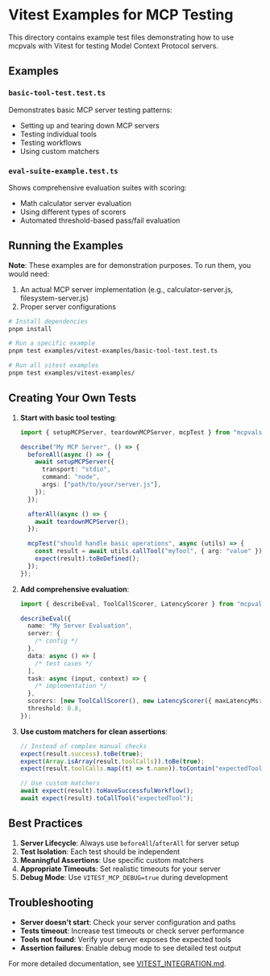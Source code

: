 # Vitest Examples for MCP Testing

This directory contains example test files demonstrating how to use mcpvals with Vitest for testing Model Context Protocol servers.

## Examples

### `basic-tool-test.test.ts`

Demonstrates basic MCP server testing patterns:

- Setting up and tearing down MCP servers
- Testing individual tools
- Testing workflows
- Using custom matchers

### `eval-suite-example.test.ts`

Shows comprehensive evaluation suites with scoring:

- Math calculator server evaluation
- Using different types of scorers
- Automated threshold-based pass/fail evaluation

## Running the Examples

**Note**: These examples are for demonstration purposes. To run them, you would need:

1. An actual MCP server implementation (e.g., calculator-server.js, filesystem-server.js)
2. Proper server configurations

```bash
# Install dependencies
pnpm install

# Run a specific example
pnpm test examples/vitest-examples/basic-tool-test.test.ts

# Run all vitest examples
pnpm test examples/vitest-examples/
```

## Creating Your Own Tests

1. **Start with basic tool testing**:

   ```typescript
   import { setupMCPServer, teardownMCPServer, mcpTest } from "mcpvals/vitest";

   describe("My MCP Server", () => {
     beforeAll(async () => {
       await setupMCPServer({
         transport: "stdio",
         command: "node",
         args: ["path/to/your/server.js"],
       });
     });

     afterAll(async () => {
       await teardownMCPServer();
     });

     mcpTest("should handle basic operations", async (utils) => {
       const result = await utils.callTool("myTool", { arg: "value" });
       expect(result).toBeDefined();
     });
   });
   ```

2. **Add comprehensive evaluation**:

   ```typescript
   import { describeEval, ToolCallScorer, LatencyScorer } from "mcpvals/vitest";

   describeEval({
     name: "My Server Evaluation",
     server: {
       /* config */
     },
     data: async () => [
       /* test cases */
     ],
     task: async (input, context) => {
       /* implementation */
     },
     scorers: [new ToolCallScorer(), new LatencyScorer({ maxLatencyMs: 1000 })],
     threshold: 0.8,
   });
   ```

3. **Use custom matchers for clean assertions**:

   ```typescript
   // Instead of complex manual checks
   expect(result.success).toBe(true);
   expect(Array.isArray(result.toolCalls)).toBe(true);
   expect(result.toolCalls.map((t) => t.name)).toContain("expectedTool");

   // Use custom matchers
   await expect(result).toHaveSuccessfulWorkflow();
   await expect(result).toCallTool("expectedTool");
   ```

## Best Practices

1. **Server Lifecycle**: Always use `beforeAll`/`afterAll` for server setup
2. **Test Isolation**: Each test should be independent
3. **Meaningful Assertions**: Use specific custom matchers
4. **Appropriate Timeouts**: Set realistic timeouts for your server
5. **Debug Mode**: Use `VITEST_MCP_DEBUG=true` during development

## Troubleshooting

- **Server doesn't start**: Check your server configuration and paths
- **Tests timeout**: Increase test timeouts or check server performance
- **Tools not found**: Verify your server exposes the expected tools
- **Assertion failures**: Enable debug mode to see detailed test output

For more detailed documentation, see [VITEST_INTEGRATION.md](../../docs/VITEST_INTEGRATION.md).
